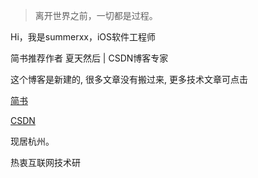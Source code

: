 > 离开世界之前，一切都是过程。

Hi，我是summerxx，iOS软件工程师

简书推荐作者 夏天然后 | CSDN博客专家

这个博客是新建的, 很多文章没有搬过来, 更多技术文章可点击

[简书](https://www.jianshu.com/u/561e4eb07f0c)

[CSDN](https://blog.csdn.net/sinat_30162391)

现居杭州。

热衷互联网技术研
